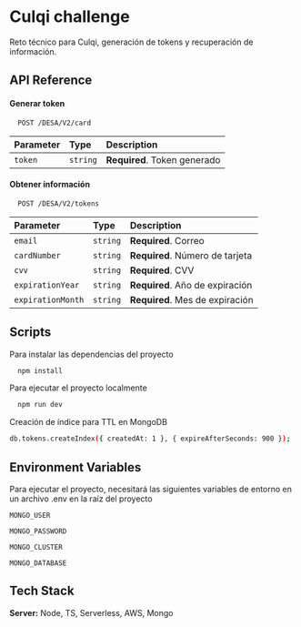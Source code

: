 
# Culqi challenge

Reto técnico para Culqi, generación de tokens y recuperación de información.

## API Reference

#### Generar token

```http
  POST /DESA/V2/card
```

| Parameter | Type     | Description                |
| :-------- | :------- | :------------------------- |
| `token` | `string` | **Required**. Token generado |

#### Obtener información

```http
  POST /DESA/V2/tokens
```

| Parameter | Type     | Description                       |
| :-------- | :------- | :-------------------------------- |
| `email`      | `string` | **Required**. Correo |
| `cardNumber`      | `string` | **Required**. Número de tarjeta |
| `cvv`      | `string` | **Required**. CVV |
| `expirationYear`      | `string` | **Required**. Año de expiración |
| `expirationMonth`      | `string` | **Required**. Mes de expiración |


## Scripts

Para instalar las dependencias del proyecto

```bash
  npm install
```

Para ejecutar el proyecto localmente
```bash
  npm run dev
```

Creación de índice para TTL en MongoDB
```bash
db.tokens.createIndex({ createdAt: 1 }, { expireAfterSeconds: 900 });
```
## Environment Variables

Para ejecutar el proyecto, necesitará las siguientes variables de entorno en un archivo .env en la raíz del proyecto

`MONGO_USER`

`MONGO_PASSWORD`

`MONGO_CLUSTER`

`MONGO_DATABASE`

## Tech Stack

**Server:** Node, TS, Serverless, AWS, Mongo

